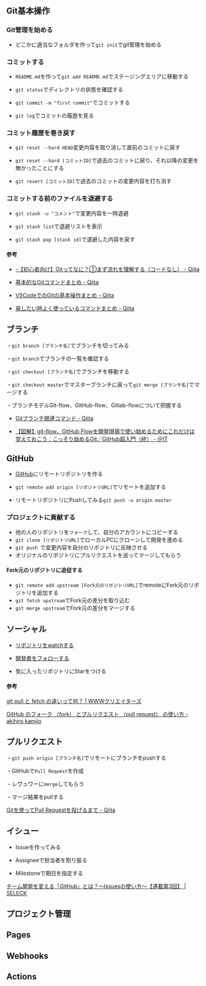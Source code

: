 



## Git基本操作
### Git管理を始める

- どこかに適当なフォルダを作って`git init`でgit管理を始める
### コミットする

- `README.md`を作って`git add README.md`でステージングエリアに移動する

- `git status`でディレクトリの状態を確認する

- `git commit -m "first commit"`でコミットする

- `git log`でコミットの履歴を見る


### コミット履歴を巻き戻す
- `git reset --hard HEAD`変更内容を取り消して直前のコミットに戻す

- `git reset --hard [コミットID]`で過去のコミットに戻り、それ以降の変更を無かったことにする

- `git revert [コミットID]`で過去のコミットの変更内容を打ち消す

  
### コミットする前のファイルを退避する
- `git stash -u "コメント"`で変更内容を一時退避

- `git stash list`で退避リストを表示

- `git stash pop [stash id]`で退避した内容を戻す

  

#### 参考

- [-【初心者向け】Gitってなに？①まず流れを理解する（コードなし） \- Qiita](https://qiita.com/nutsinshell/items/96cb83aecf9d09a7a8bc)

- [基本的なGitコマンドまとめ \- Qiita](https://qiita.com/2m1tsu3/items/6d49374230afab251337)

- [VSCodeでのGitの基本操作まとめ \- Qiita](https://qiita.com/y-tsutsu/items/2ba96b16b220fb5913be)

- [戻したい時よく使っているコマンドまとめ \- Qiita](https://qiita.com/rch1223/items/9377446c3d010d91399b)

  



## ブランチ

・`git branch [ブランチ名]`でブランチを切ってみる

・`git branch`でブランチの一覧を確認する

・`git checkout [ブランチ名]`でブランチを移動する

・`git checkout master`でマスターブランチに戻って`git merge [ブランチ名]`でマージする

・ブランチモデルGit-flow、GitHub-flow、Gitlab-flowについて把握する



- [Gitブランチ関連コマンド \- Qiita](https://qiita.com/ayakix/items/55dc4a324a49ff200c2d)

- [【図解】git\-flow、GitHub Flowを開発現場で使い始めるためにこれだけは覚えておこう：こっそり始めるGit／GitHub超入門（終） \- ＠IT](https://www.atmarkit.co.jp/ait/articles/1708/01/news015.html)



## GitHub

- [GitHub](https://github.com)にリモートリポジトリを作る 

- `git remote add origin [リポジトリURL]`でリモートを追加する

- リモートリポジトリにPushしてみる`git push -u origin master`



### プロジェクトに貢献する

- 他の人のリポジトリを`フォーク`して、自分のアカウントにコピーする
- `git clone [リポジトリURL]`でローカルPCにクローンして開発を進める
- `git push `で変更内容を自分のリポジトリに反映させる
- オリジナルのリポジトリにプルリクエストを送ってマージしてもらう

#### Fork元のリポジトリに追従する
- `git remote add upstream [Fork元のリポジトリURL]`でremoteにFork元のリポジトリを追加する
- `git fetch upstream`でFork元の差分を取り込む
- `git merge upstream`でFork元の差分をマージする


## ソーシャル

- [リポジトリをwatchする](https://help.github.com/ja/articles/watching-and-unwatching-repositories)

- [開発者をフォローする](https://help.github.com/ja/articles/following-people)

- 気に入ったリポジトリにStarをつける



#### 参考

[git pull と fetch の違いって何？ \| WWWクリエイターズ](http://www-creators.com/archives/5268)

[GitHub のフォーク （fork） とプルリクエスト （pull request） の使い方 \- akihiro kamijo](http://cuaoar.jp/2013/03/github-fork-pull-request.html)



## プルリクエスト

・`git push origin [ブランチ名]`でリモートにブランチをpushする

・GitHubで`Pull Request`を作成

・レヴュワーに`merge`してもらう

・マージ結果をpullする

[Gitを使ってPull Requestを投げるまで \- Qiita](https://qiita.com/takamii228/items/80c0996a0b5fa39337bd)



## イシュー

- Issueを作ってみる

- Assigneeで担当者を割り振る

- Milestoneで期日を指定する



[チーム開発を変える「GitHub」とは？〜Issuesの使い方〜【連載第3回】 \| SELECK](https://seleck.cc/647)



## プロジェクト管理



## Pages



## Webhooks

## Actions

